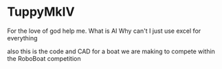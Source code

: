 # TuppyMkIV
For the love of god help me.
What is AI
Why can't I just use excel for everything

also this is the code and CAD for a boat we are making to compete within the RoboBoat competition
